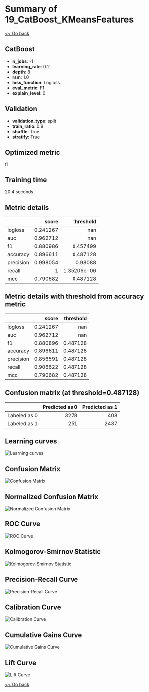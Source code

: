 # Summary of 19_CatBoost_KMeansFeatures

[<< Go back](../README.md)


## CatBoost
- **n_jobs**: -1
- **learning_rate**: 0.2
- **depth**: 8
- **rsm**: 1.0
- **loss_function**: Logloss
- **eval_metric**: F1
- **explain_level**: 0

## Validation
 - **validation_type**: split
 - **train_ratio**: 0.9
 - **shuffle**: True
 - **stratify**: True

## Optimized metric
f1

## Training time

20.4 seconds

## Metric details
|           |    score |     threshold |
|:----------|---------:|--------------:|
| logloss   | 0.241267 | nan           |
| auc       | 0.962712 | nan           |
| f1        | 0.880986 |   0.457499    |
| accuracy  | 0.896611 |   0.487128    |
| precision | 0.998054 |   0.98088     |
| recall    | 1        |   1.35206e-06 |
| mcc       | 0.790682 |   0.487128    |


## Metric details with threshold from accuracy metric
|           |    score |   threshold |
|:----------|---------:|------------:|
| logloss   | 0.241267 |  nan        |
| auc       | 0.962712 |  nan        |
| f1        | 0.880896 |    0.487128 |
| accuracy  | 0.896611 |    0.487128 |
| precision | 0.856591 |    0.487128 |
| recall    | 0.906622 |    0.487128 |
| mcc       | 0.790682 |    0.487128 |


## Confusion matrix (at threshold=0.487128)
|              |   Predicted as 0 |   Predicted as 1 |
|:-------------|-----------------:|-----------------:|
| Labeled as 0 |             3278 |              408 |
| Labeled as 1 |              251 |             2437 |

## Learning curves
![Learning curves](learning_curves.png)
## Confusion Matrix

![Confusion Matrix](confusion_matrix.png)


## Normalized Confusion Matrix

![Normalized Confusion Matrix](confusion_matrix_normalized.png)


## ROC Curve

![ROC Curve](roc_curve.png)


## Kolmogorov-Smirnov Statistic

![Kolmogorov-Smirnov Statistic](ks_statistic.png)


## Precision-Recall Curve

![Precision-Recall Curve](precision_recall_curve.png)


## Calibration Curve

![Calibration Curve](calibration_curve_curve.png)


## Cumulative Gains Curve

![Cumulative Gains Curve](cumulative_gains_curve.png)


## Lift Curve

![Lift Curve](lift_curve.png)



[<< Go back](../README.md)
